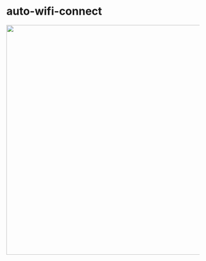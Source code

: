 # auto-wifi-connect
  <p align="center">
  <img 
    width="1200"
    height="600"
    src="./image"
  >
</p>
